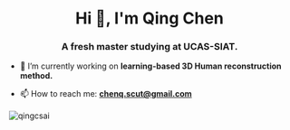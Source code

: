 <h1 align="center">Hi 👋, I'm Qing Chen</h1>
<h3 align="center">A fresh master studying at UCAS-SIAT.</h3>

- 🌱 I’m currently working on **learning-based 3D Human reconstruction method.**

- 📫 How to reach me: **chenq.scut@gmail.com**

<p>&nbsp;<img align="center" src="https://github-readme-stats.vercel.app/api?username=qingcsai&show_icons=true" alt="qingcsai" /></p>



[^_^]: <Here are some ideas to get you started>

<!--

- 🔭 I’m currently working on ...
- 🌱 I’m currently learning ...
- 👯 I’m looking to collaborate on ...
- 🤔 I’m looking for help with ...
- 💬 Ask me about ...
- 📫 How to reach me: ...
- 😄 Pronouns: ...
- ⚡ Fun fact: ...  
-->
